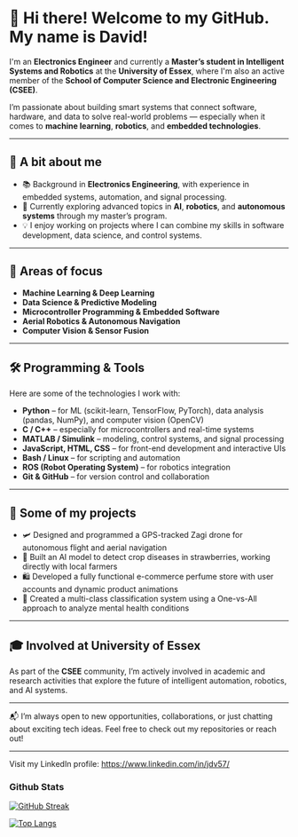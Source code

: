 # 👋 Hi there! Welcome to my GitHub. My name is David!

I'm an **Electronics Engineer** and currently a **Master’s student in Intelligent Systems and Robotics** at the **University of Essex**, where I'm also an active member of the **School of Computer Science and Electronic Engineering (CSEE)**.

I’m passionate about building smart systems that connect software, hardware, and data to solve real-world problems — especially when it comes to **machine learning**, **robotics**, and **embedded technologies**.

---

## 🚀 A bit about me

* 📚 Background in **Electronics Engineering**, with experience in embedded systems, automation, and signal processing.
* 🤖 Currently exploring advanced topics in **AI**, **robotics**, and **autonomous systems** through my master’s program.
* 💡 I enjoy working on projects where I can combine my skills in software development, data science, and control systems.

---

## 🧠 Areas of focus

* **Machine Learning & Deep Learning**
* **Data Science & Predictive Modeling**
* **Microcontroller Programming & Embedded Software**
* **Aerial Robotics & Autonomous Navigation**
* **Computer Vision & Sensor Fusion**

---

## 🛠️ Programming & Tools

Here are some of the technologies I work with:

* **Python** – for ML (scikit-learn, TensorFlow, PyTorch), data analysis (pandas, NumPy), and computer vision (OpenCV)
* **C / C++** – especially for microcontrollers and real-time systems
* **MATLAB / Simulink** – modeling, control systems, and signal processing
* **JavaScript, HTML, CSS** – for front-end development and interactive UIs
* **Bash / Linux** – for scripting and automation
* **ROS (Robot Operating System)** – for robotics integration
* **Git & GitHub** – for version control and collaboration

---

## 🔧 Some of my projects

* 🛩 Designed and programmed a GPS-tracked Zagi drone for autonomous flight and aerial navigation
* 🌱 Built an AI model to detect crop diseases in strawberries, working directly with local farmers
* 🛍 Developed a fully functional e-commerce perfume store with user accounts and dynamic product animations
* 🧠 Created a multi-class classification system using a One-vs-All approach to analyze mental health conditions

---

## 🎓 Involved at University of Essex

As part of the **CSEE** community, I’m actively involved in academic and research activities that explore the future of intelligent automation, robotics, and AI systems.

---

📬 I’m always open to new opportunities, collaborations, or just chatting about exciting tech ideas.
Feel free to check out my repositories or reach out!

---

Visit my LinkedIn profile: https://www.linkedin.com/in/jdv57/

### Github Stats

[![GitHub Streak](https://github-readme-streak-stats.herokuapp.com?user=jd-velasquezr&theme=navy-gear&date_format=M%20j%5B%2C%20Y%5D)](https://git.io/streak-stats)

[![Top Langs](https://github-readme-stats.vercel.app/api/top-langs/?username=jd-velasquezr&layout=pie)](https://github.com/anuraghazra/github-readme-stats)
